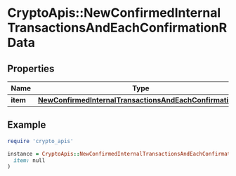 # CryptoApis::NewConfirmedInternalTransactionsAndEachConfirmationRData

## Properties

| Name | Type | Description | Notes |
| ---- | ---- | ----------- | ----- |
| **item** | [**NewConfirmedInternalTransactionsAndEachConfirmationRI**](NewConfirmedInternalTransactionsAndEachConfirmationRI.md) |  |  |

## Example

```ruby
require 'crypto_apis'

instance = CryptoApis::NewConfirmedInternalTransactionsAndEachConfirmationRData.new(
  item: null
)
```

